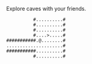 Explore caves with your friends.

```
          #..........#
          #..........#
          #..........#
          #....>.....#
###########.@........#
.....................#
###########..........#
          #..........#
```
